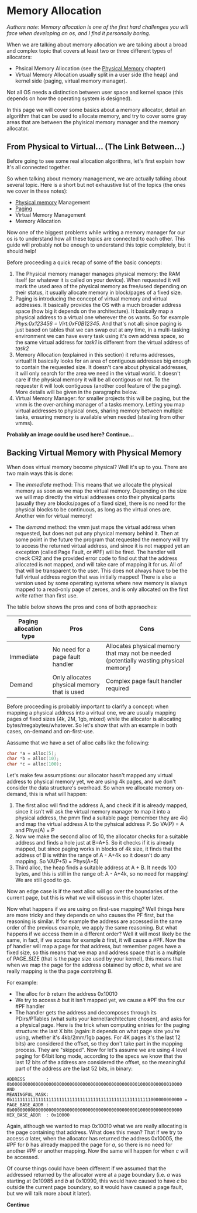 # Memory Allocation 

*Authors note: Memory allocation is one of the first hard challenges you will face when developing an os, and I find it personally boring.*

When we are talking about memory allocation we are talking about a broad and complex topic that covers at least two or three different types of allocators: 

* Phsical Memory Allocation (see the [Physical Memory](PhysicalMemory.md) chapter)
* Virtual Memory Allocation usually split in a user side (the heap) and kernel side (paging, virtual memory manager).

Not all OS needs a distinction between user space and kernel space (this depends on how the operating system is designed). 

In this page we will cover some basics about a memory allocator, detail an algorithm that can be used to allocate memory, and try to cover some gray areas that are between the phyisical memory manager and the memory allocator. 

## From Physical to Virtual... (The Link Between...) 

Before going to see some real allocation algorithms, let's first explain how it's all connected together. 

So when talking about memory management, we are actually talking about several topic. Here is a short but not exhaustive list of the topics (the ones we cover in these notes): 

* [Physical memory](PhysicalMemory.md) Management
* [Paging](Paging.md)
* Virtual Memory Management
* Memory Allocation
 
Now one of the biggest problems while writing a memory manager for our os is to understand how all these topics are connected to each other. This guide will probably not be enough to understand this topic completely, but it should help!

Before proceeding a quick recap of some of the basic concepts: 

1. The Physical memory manager manages physical memory: the RAM itself (or whatever it is called on your device). When requested it will mark the used area of the physical memory as free/used depending on their status, it usually allocate memory in block/pages of a fixed size.
2. Paging is introducing the concept of virtual memory and virtual addresses. It basically provides the OS with a much broader address space (how big it depends on the architecture). It basically map a physical address to a virtual one wherever the os wants. So for example *Phys:0x123456 = Virt:0xF0B12345*. And that's not all: since paging is just based on tables that we can swap out at any time, in a multi-tasking environment we can have every task using it's own address space, so the same virtual address for *task1* is different from the virtual address of *task2*
3. Memory Allocation (explained in this section) it returns addresses, virtual! It basically looks for an area of contiguous addresses big enough to contain the requested size. It doesn't care about physical addresses, it will only search for the area we need in the virtual world. It doesn't care if the physical memory it will be all contigous or not. To the requester it will look contiguous (another cool feature of the paging). More details will be given in the paragraphs below.
4. Virtual Memory Manager: for smaller projects this will be paging, but the vmm is the over-arching manager of a tasks memory. Letting you map virtual addresses to physical ones, sharing memory between multiple tasks, ensuring memory is available when needed (stealing from other vmms).

__Probably an image could be used here?__
__Continue...__

## Backing Virtual Memory with Physical Memory

When does virtual memory become physical? Well it's up to you. There are two main ways this is done:

* The *immediate* method: This means that we allocate the physical memory as soon as we map the virtual memory. Depending on the size we will map directly the virtual addresses onto their physical parts (usually they are blocks/pages of a fixed size), there is no need for the physical blocks to be continuous, as long as the virtual ones are. Another win for virtual memory!

* The *demand* method: the vmm just maps the virtual address when requested, but does not put any physical memory behind it. Then at some point in the future the program that requested the memory will try to access the returned virtual address, and since it is not mapped yet an exception (called Page Fault, or #PF) will be fired. The handler will check CR2 and the provided error code to find out that the address allocated is not mapped, and will take care of mapping it for us. All of that will be transparent to the user. This does not always have to be the full virtual address region that was initially mapped! There is also a version used by some operating systems where new memory is always mapped to a read-only page of zeroes, and is only allocated on the first *write* rather than first use.

The table below shows the pros and cons of both appraoches: 

| Paging allocation type | Pros                             | Cons                                                    |
|------------------------|----------------------------------|---------------------------------------------------------|
| Immediate              | No need for a page fault handler | Allocates physical memory that may not be needed (potentially wasting physical memory) |
| Demand                 | Only allocates physical memory that is used | Complex page fault handler required |

Before proceeding is probably important to clarify a concept: when mapping a physical address into a virtual one, we are usually mapping pages of fixed sizes (4k, 2M, 1gb, mixed) while the allocator is allocating bytes/megabytes/whatever. So let's show that with an example in both cases, on-demand and on-first-use. 

Aassume that we have a set of alloc calls like the following:

```C
char *a = alloc(5);
char *b = alloc(10);
char *c = alloc(100);
```

Let's make few assumptions: our allocator hasn't mapped any virtual address to physical memory yet, we are using 4k pages, and we don't consider the data structure's overhead. So when we allocate memory on-demand, this is what will happen:

1. The first alloc will find the address A, and check if it is already mapped, since it isn't will ask the virtual memory manager to map it into a physical address, the pmm find a suitable page (remember they are 4k) and map the virtual address A to the pyhsical address P. So VA(P) = A and Phys(A) = P
2. Now we make the second alloc of 10, the allocator checks for a suitable address and finds a hole just at B=A+5. So it checks if it is already mapped, but since paging works in blocks of 4k size, it finds that the address of B is within the range of A - A+4k so it doesn't do any mapping. So VA(P+5) = Phys(A+5)
3. Third alloc, the heap finds a suitable address at A + B. It needs 100 bytes, and this is still in the range of: A - A+4k, so no need for mapping! We are still good to go. 

Now an edge case is if the next alloc will go over the boundaries of the current page, but this is what we will discuss in this chapter later.

Now what happens if we are using on first-use mapping? Well things here are more tricky and they depends on who causes the PF first, but the reasoning is similar. If for example the address are accessed in the same order of the previous example, we apply the same reasoning. But what happens if we access them in a different order? Well it will most likely be the same, in fact, if we access for example *b* first, it will cause a #PF. Now the pf handler will map a page for that address, but remember pages have a fixed size, so this means that we map and address space that is a multiple of PAGE_SIZE (that is the page size used by your kernel), this means that when we map the page for the address obtained by *alloc b*, what we are really mapping is the tha page *containing* B. 

For example: 

* The alloc for *b* return the address 0x10010
* We try to access *b* but it isn't mapped yet, we cause a #PF tha fire our #PF handler
* The handler gets the address and decomposes through its PDirs/PTables (what suits your kernel/architecture chosen), and asks for a physical page. Here is the trick when computing entries for the paging structure: the last X bits (again: it depends on what page size you're using, whether it's 4kb/2mm/1gb pages. For 4K pages it's the last 12 bits) are considered the offset, so they don't take part in the mapping process. They are "skipped". Now for let's assume we are using 4 level paging for 64bit long mode, according to the specs we know that the last 12 bits of the address are considered the offset, so the meaningful part of the address are the last 52 bits, in binary: 

```
ADDRESS        : 0b00000000000000000000000000000000000000000000000010000000000010000 AND
MEANINGFUL_MASK: 0b11111111111111111111111111111111111111111111111111111000000000000 =
PAGE_BASE_ADDR : 0b00000000000000000000000000000000000000000000000010000000000000000
HEX_BASE_ADDR  : 0x10000
```

Again, although we wanted to map 0x10010 what we are really allocating is the page containing that address. 
What does this mean? That if we try to access *a* later, when the allocator has returned the address 0x10005, the #PF for *b* has already mapped the page for *a*, so there is no need for another #PF or another mapping. Now the same will happen for when *c* will be accessed. 

Of course things could have been different if we assumed that the addressed returned by the allocator were at a page boundary (i.e. *a* was starting at 0x10985 and *b* at 0x10990, this would have caused to have *c* be outside the current page boundary, so it would have caused a page fault, but we will talk more about it later). 

__Continue__

